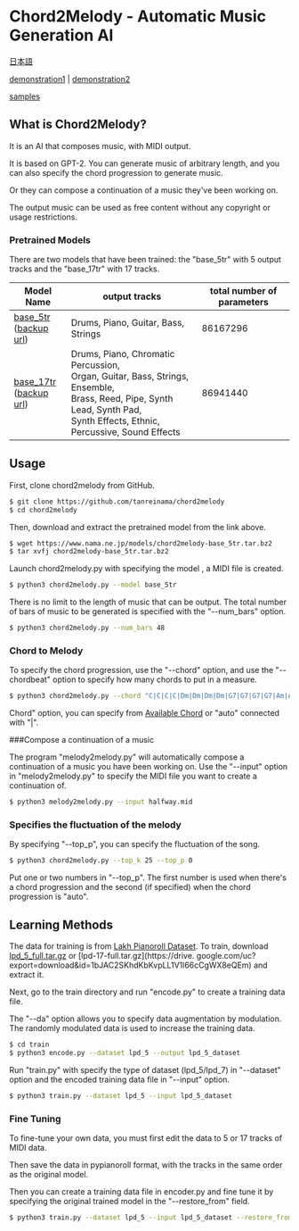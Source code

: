 # Chord2Melody - Automatic Music Generation AI



[日本語](README_ja.md)

[demonstration1](http://ailab.nama.ne.jp/#chord2melody) | [demonstration2](http://ailab.nama.ne.jp/#melody2melody)

[samples](samples/)



## What is Chord2Melody?



It is an AI that composes music, with MIDI output.

It is based on GPT-2. You can generate music of arbitrary length, and you can also specify the chord progression to generate music.

Or they can compose a continuation of a music they've been working on.

The output music can be used as free content without any copyright or usage restrictions.



### Pretrained Models



There are two models that have been trained: the "base_5tr" with 5 output tracks and the "base_17tr" with 17 tracks.



| Model Name                                                   | output tracks                                                | total number of parameters |
| ------------------------------------------------------------ | ------------------------------------------------------------ | -------------------------- |
| [base_5tr](https://www.nama.ne.jp/models/chord2melody-base_5tr.tar.gz)<br />([backup url](http://ailab.nama.ne.jp/models/chord2melody-base_5tr.tar.bz2)) | Drums, Piano, Guitar, Bass, Strings                          | 86167296                   |
| [base_17tr](https://www.nama.ne.jp/models/chord2melody-base_17tr.tar.gz)<br />([backup url](http://ailab.nama.ne.jp/models/chord2melody-base_17tr.tar.bz2)) | Drums, Piano, Chromatic Percussion, <br />Organ, Guitar, Bass, Strings, Ensemble, <br />Brass, Reed, Pipe, Synth Lead, Synth Pad, <br />Synth Effects, Ethnic, Percussive, Sound Effects | 86941440                   |



## Usage



First, clone chord2melody from GitHub.

```sh
$ git clone https://github.com/tanreinama/chord2melody
$ cd chord2melody
```

Then, download and extract the pretrained model from the link above.

```sh
$ wget https://www.nama.ne.jp/models/chord2melody-base_5tr.tar.bz2
$ tar xvfj chord2melody-base_5tr.tar.bz2
```

Launch chord2melody.py with specifying the model , a MIDI file is created.

```sh
$ python3 chord2melody.py --model base_5tr
```

There is no limit to the length of music that can be output. The total number of bars of music to be generated is specified with the "--num_bars" option.

```sh
$ python3 chord2melody.py --num_bars 48
```



### Chord to Melody



To specify the chord progression, use the "--chord" option, and use the "--chordbeat" option to specify how many chords to put in a measure.

```sh
$ python3 chord2melody.py --chord "C|C|C|C|Dm|Dm|Dm|Dm|G7|G7|G7|G7|Am|Am|Am|Am" --chordbeat 4
```

Chord" option, you can specify from [Available Chord](chordlist.txt) or "auto" connected with "|".



###Compose a continuation of a music 



The program "melody2melody.py" will automatically compose a continuation of a music you have been working on. Use the "--input" option in "melody2melody.py" to specify the MIDI file you want to create a continuation of.

```sh
$ python3 melody2melody.py --input halfway.mid
```



### Specifies the fluctuation of the melody



By specifying "--top_p", you can specify the fluctuation of the song.

```sh
$ python3 chord2melody.py --top_k 25 --top_p 0
```

Put one or two numbers in "--top_p". The first number is used when there's a chord progression and the second (if specified) when the chord progression is "auto".



## Learning Methods



The data for training is from [Lakh Pianoroll Dataset](https://salu133445.github.io/lakh-pianoroll-dataset/). To train, download [lpd_5_full.tar.gz](https://drive.google.com/u/0/open?id=1tZKMhYazSWapFTUt7H6abHSo-QKH9ATC) or [lpd-17-full.tar.gz](https://drive. google.com/uc?export=download&id=1bJAC2SKhdKbKvpLL1V1l66cCgWX8eQEm) and extract it.

Next, go to the train directory and run "encode.py" to create a training data file.

The "--da" option allows you to specify data augmentation by modulation. The randomly modulated data is used to increase the training data.

```sh
$ cd train
$ python3 encode.py --dataset lpd_5 --output lpd_5_dataset
```

Run "train.py" with specify the type of dataset (lpd_5/lpd_7) in "--dataset" option and the encoded training data file in "--input" option.

```sh
$ python3 train.py --dataset lpd_5 --input lpd_5_dataset
```



### Fine Tuning



To fine-tune your own data, you must first edit the data to 5 or 17 tracks of MIDI data.

Then save the data in pypianoroll format, with the tracks in the same order as the original model.

Then you can create a training data file in encoder.py and fine tune it by specifying the original trained model in the "--restore_from" field.

```sh
$ python3 train.py --dataset lpd_5 --input lpd_5_dataset --restore_from ../base_5tr
```

